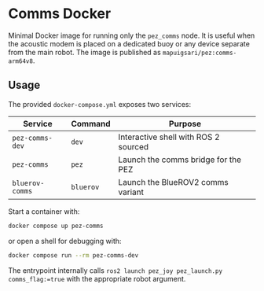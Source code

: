# Comms Docker

Minimal Docker image for running only the `pez_comms` node. It is useful when the acoustic modem is placed on a dedicated buoy or any device separate from the main robot. The image is published as `mapuigsari/pez:comms-arm64v8`.

## Usage

The provided `docker-compose.yml` exposes two services:

| Service          | Command                    | Purpose                               |
|------------------|----------------------------|---------------------------------------|
| `pez-comms-dev`  | `dev`                      | Interactive shell with ROS 2 sourced  |
| `pez-comms`      | `pez`                      | Launch the comms bridge for the PEZ   |
| `bluerov-comms`  | `bluerov`                  | Launch the BlueROV2 comms variant     |

Start a container with:

```bash
docker compose up pez-comms
```

or open a shell for debugging with:

```bash
docker compose run --rm pez-comms-dev
```

The entrypoint internally calls `ros2 launch pez_joy pez_launch.py comms_flag:=true` with the appropriate robot argument.
